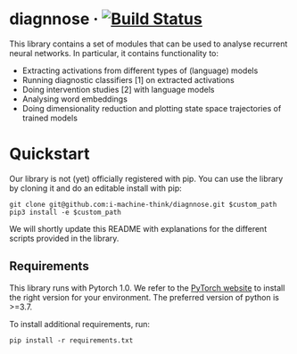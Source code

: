 # diagnnose &middot; [![Build Status](https://travis-ci.com/i-machine-think/diagnnose.svg?branch=master)](https://travis-ci.com/i-machine-think/diagnnose)

This library contains a set of modules that can be used to analyse recurrent neural networks.
In particular, it contains functionality to:
- Extracting activations from different types of (language) models
- Running diagnostic classifiers [1] on extracted activations
- Doing intervention studies [2] with language models
- Analysing word embeddings
- Doing dimensionality reduction and plotting state space trajectories of trained models

# Quickstart

Our library is not (yet) officially registered with pip. You can use the library by cloning it and do an editable install with pip:

```
git clone git@github.com:i-machine-think/diagnnose.git $custom_path
pip3 install -e $custom_path
```

We will shortly update this README with explanations for the different scripts provided in the library.


## Requirements

This library runs with Pytorch 1.0. We refer to the [PyTorch website](http://pytorch.org/) to install the right version for your environment.
The preferred version of python is >=3.7.

To install additional requirements, run:

`pip install -r requirements.txt`
